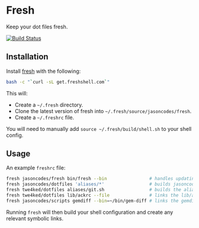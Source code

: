 # Fresh

Keep your dot files fresh.

[![Build Status](https://secure.travis-ci.org/jasoncodes/fresh.png)](http://travis-ci.org/jasoncodes/fresh)

## Installation

Install [fresh](http://freshshell.com/) with the following:

``` sh
bash -c "`curl -sL get.freshshell.com`"
```

This will:

* Create a `~/.fresh` directory.
* Clone the latest version of fresh into `~/.fresh/source/jasoncodes/fresh`.
* Create a `~/.freshrc` file.

You will need to manually add `source ~/.fresh/build/shell.sh` to your shell config.

## Usage

An example `freshrc` file:

``` sh
fresh jasoncodes/fresh bin/fresh --bin                # handles updating fresh
fresh jasoncodes/dotfiles 'aliases/*'                 # builds jasoncodes' aliases into ~/.fresh/build.sh
fresh twe4ked/dotfiles aliases/git.sh                 # builds the aliases/git file into ~/.fresh/build/shell.sh
fresh twe4ked/dotfiles lib/ackrc --file               # links the lib/ackrc file to ~/.ackrc
fresh jasoncodes/scripts gemdiff --bin=~/bin/gem-diff # links the gemdiff file to ~/bin/gem-diff
```

Running `fresh` will then build your shell configuration and create any relevant symbolic links.
